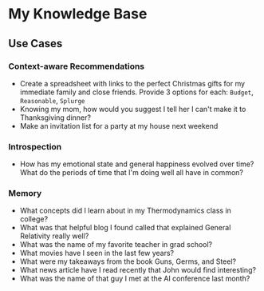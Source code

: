 # My Knowledge Base

## Use Cases

### Context-aware Recommendations
- Create a spreadsheet with links to the perfect Christmas gifts for my immediate family and close friends. Provide 3 options for each: `Budget`, `Reasonable`, `Splurge`
- Knowing my mom, how would you suggest I tell her I can't make it to Thanksgiving dinner?
- Make an invitation list for a party at my house next weekend 

### Introspection
- How has my emotional state and general happiness evolved over time? What do the periods of time that I'm doing well all have in common?

### Memory
- What concepts did I learn about in my Thermodynamics class in college?
- What was that helpful blog I found called that explained General Relativity really well?
- What was the name of my favorite teacher in grad school?
- What movies have I seen in the last few years?
- What were my takeaways from the book Guns, Germs, and Steel?
- What news article have I read recently that John would find interesting?
- What was the name of that guy I met at the AI conference last month?
